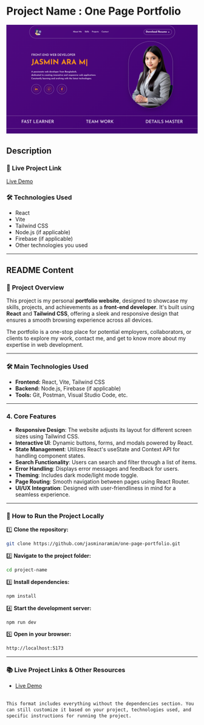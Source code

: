 
# Project Name : One Page Portfolio
![Project Screenshot](./src/assets/image.png)
## Description



### 🔗 **Live Project Link**  
[Live Demo](https://jasmin-portfolio-2005.netlify.app/)  

### 🛠 **Technologies Used**  
- React  
- Vite  
- Tailwind CSS  
- Node.js (if applicable)  
- Firebase (if applicable)  
- Other technologies you used

---

## README Content

### 📌 **Project Overview**

This project is my personal **portfolio website**, designed to showcase my skills, projects, and achievements as a **front-end developer**. It's built using **React** and **Tailwind CSS**, offering a sleek and responsive design that ensures a smooth browsing experience across all devices.

The portfolio is a one-stop place for potential employers, collaborators, or clients to explore my work, contact me, and get to know more about my expertise in web development.


<!-- ### 📸 **Screenshot** *(If available, insert a clean screenshot here)*   -->


---

### 🛠 **Main Technologies Used**  
- **Frontend:** React, Vite, Tailwind CSS  
- **Backend:** Node.js, Firebase (if applicable)  
- **Tools:** Git, Postman, Visual Studio Code, etc.  

---

### 4. Core Features
- **Responsive Design**: The website adjusts its layout for different screen sizes using Tailwind CSS.
- **Interactive UI**: Dynamic buttons, forms, and modals powered by React.
- **State Management**: Utilizes React's useState and Context API for handling component states.
- **Search Functionality**: Users can search and filter through a list of items.
- **Error Handling**: Displays error messages and feedback for users.
- **Theming**: Includes dark mode/light mode toggle.
- **Page Routing**: Smooth navigation between pages using React Router.
- **UI/UX Integration**: Designed with user-friendliness in mind for a seamless experience.

---

### 🚀 **How to Run the Project Locally**

1️⃣ **Clone the repository:**  
```bash
git clone https://github.com/jasminaramim/one-page-portfolio.git
```

2️⃣ **Navigate to the project folder:**  
```bash
cd project-name
```

3️⃣ **Install dependencies:**  
```bash
npm install
```

4️⃣ **Start the development server:**  
```bash
npm run dev
```

5️⃣ **Open in your browser:**  
```bash
http://localhost:5173
```

---

### 📚 **Live Project Links & Other Resources**  
<!-- - [Project Documentation](link-to-documentation) -->
- [Live Demo](https://jasmin-portfolio-2005.netlify.app/)
```

This format includes everything without the dependencies section. You can still customize it based on your project, technologies used, and specific instructions for running the project.
